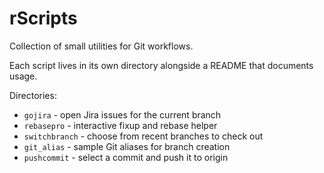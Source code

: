 # rScripts

Collection of small utilities for Git workflows.

Each script lives in its own directory alongside a README that documents usage.

Directories:
- `gojira` - open Jira issues for the current branch
- `rebasepro` - interactive fixup and rebase helper
- `switchbranch` - choose from recent branches to check out
- `git_alias` - sample Git aliases for branch creation
- `pushcommit` - select a commit and push it to origin
